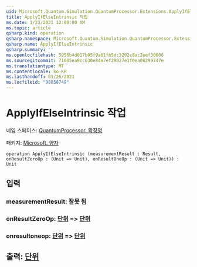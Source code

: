 ```yaml
---
uid: Microsoft.Quantum.Simulation.QuantumProcessor.Extensions.ApplyIfElseIntrinsic
title: ApplyIfElseIntrinsic 작업
ms.date: 1/23/2021 12:00:00 AM
ms.topic: article
qsharp.kind: operation
qsharp.namespace: Microsoft.Quantum.Simulation.QuantumProcessor.Extensions
qsharp.name: ApplyIfElseIntrinsic
qsharp.summary: ''
ms.openlocfilehash: 5956b4d017b05f9a61fb5dc3202c8ac2eef30606
ms.sourcegitcommit: 71605ea9cc630e84e7ef29027e1f0ea06299747e
ms.translationtype: MT
ms.contentlocale: ko-KR
ms.lasthandoff: 01/26/2021
ms.locfileid: "98858749"
---
```

# <a name="applyifelseintrinsic-operation"></a>ApplyIfElseIntrinsic 작업

네임 스페이스: [QuantumProcessor. 확장명](xref:Microsoft.Quantum.Simulation.QuantumProcessor.Extensions)

패키지: [Microsoft. 양자](https://nuget.org/packages/Microsoft.Quantum.QSharp.Core)




```qsharp
operation ApplyIfElseIntrinsic (measurementResult : Result, onResultZeroOp : (Unit => Unit), onResultOneOp : (Unit => Unit)) : Unit
```


## <a name="input"></a>입력

### <a name="measurementresult--__invalidresult__"></a>measurementResult: __잘못 <Result> 됨__




### <a name="onresultzeroop--unit--unit"></a>onResultZeroOp: [단위](xref:microsoft.quantum.lang-ref.unit) => [단위](xref:microsoft.quantum.lang-ref.unit) 




### <a name="onresultoneop--unit--unit"></a>onresultoneop: [단위](xref:microsoft.quantum.lang-ref.unit) => [단위](xref:microsoft.quantum.lang-ref.unit) 





## <a name="output--unit"></a>출력: [단위](xref:microsoft.quantum.lang-ref.unit)

